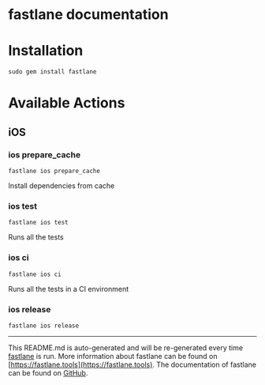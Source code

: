 fastlane documentation
================
# Installation
```
sudo gem install fastlane
```
# Available Actions
## iOS
### ios prepare_cache
```
fastlane ios prepare_cache
```
Install dependencies from cache
### ios test
```
fastlane ios test
```
Runs all the tests
### ios ci
```
fastlane ios ci
```
Runs all the tests in a CI environment
### ios release
```
fastlane ios release
```


----

This README.md is auto-generated and will be re-generated every time [fastlane](https://fastlane.tools) is run.
More information about fastlane can be found on [https://fastlane.tools](https://fastlane.tools).
The documentation of fastlane can be found on [GitHub](https://github.com/fastlane/fastlane/tree/master/fastlane).
